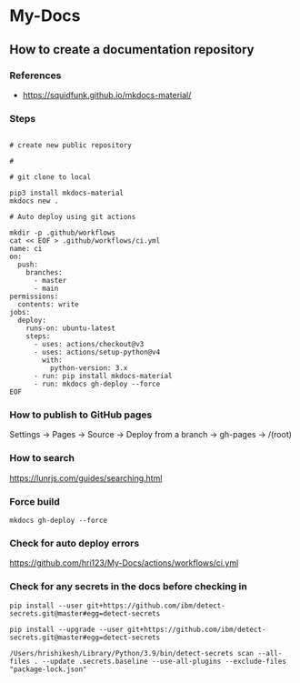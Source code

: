 # My-Docs

## How to create a documentation repository

### References

- https://squidfunk.github.io/mkdocs-material/

### Steps

```

# create new public repository

# 

# git clone to local

pip3 install mkdocs-material
mkdocs new .

# Auto deploy using git actions

mkdir -p .github/workflows
cat << EOF > .github/workflows/ci.yml
name: ci 
on:
  push:
    branches:
      - master 
      - main
permissions:
  contents: write
jobs:
  deploy:
    runs-on: ubuntu-latest
    steps:
      - uses: actions/checkout@v3
      - uses: actions/setup-python@v4
        with:
          python-version: 3.x
      - run: pip install mkdocs-material 
      - run: mkdocs gh-deploy --force
EOF

```

### How to publish to GitHub pages

Settings -> Pages -> Source -> Deploy from a branch -> gh-pages -> /(root)

### How to search

https://lunrjs.com/guides/searching.html


### Force build

```
mkdocs gh-deploy --force
```

### Check for auto deploy errors

https://github.com/hri123/My-Docs/actions/workflows/ci.yml


### Check for any secrets in the docs before checking in

```
pip install --user git+https://github.com/ibm/detect-secrets.git@master#egg=detect-secrets

pip install --upgrade --user git+https://github.com/ibm/detect-secrets.git@master#egg=detect-secrets

/Users/hrishikesh/Library/Python/3.9/bin/detect-secrets scan --all-files . --update .secrets.baseline --use-all-plugins --exclude-files "package-lock.json"
```